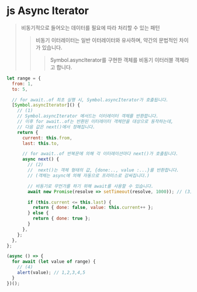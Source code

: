 # js Async Iterator

> 비동기적으로 들어오는 데이터를 필요에 따라 처리할 수 있는 패턴
>
> > 비동기 이터레이터는 일반 이터레이터와 유사하며, 약간의 문법적인 차이가 있습니다.
> >
> > > Symbol.asyncIterator를 구현한 객체를 비동기 이터러블 객체라고 합니다.

```js
let range = {
  from: 1,
  to: 5,

  // for await..of 최초 실행 시, Symbol.asyncIterator가 호출됩니다.
  [Symbol.asyncIterator]() {
    // (1)
    // Symbol.asyncIterator 메서드는 이터레이터 객체를 반환합니다.
    // 이후 for await..of는 반환된 이터레이터 객체만을 대상으로 동작하는데,
    // 다음 값은 next()에서 정해집니다.
    return {
      current: this.from,
      last: this.to,

      // for await..of 반복문에 의해 각 이터레이션마다 next()가 호출됩니다.
      async next() {
        // (2)
        //  next()는 객체 형태의 값, {done:.., value :...}를 반환합니다.
        // (객체는 async에 의해 자동으로 프라미스로 감싸집니다.)

        // 비동기로 무언가를 하기 위해 await를 사용할 수 있습니다.
        await new Promise(resolve => setTimeout(resolve, 1000)); // (3)

        if (this.current <= this.last) {
          return { done: false, value: this.current++ };
        } else {
          return { done: true };
        }
      },
    };
  },
};

(async () => {
  for await (let value of range) {
    // (4)
    alert(value); // 1,2,3,4,5
  }
})();
```
